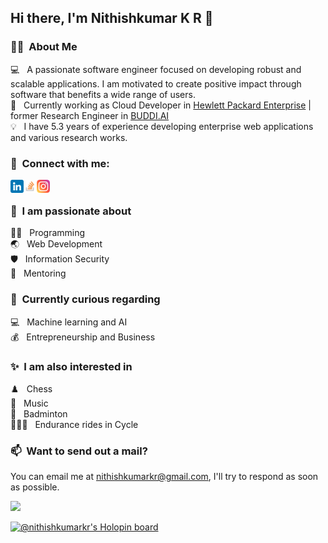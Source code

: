 ## Hi there, I'm Nithishkumar K R 👋

### 👨‍💻 &nbsp;About Me

💻 &nbsp; A passionate software engineer focused on developing robust and scalable applications. I am motivated to create positive impact through software that benefits a wide range of users.\
💼 &nbsp; Currently working as Cloud Developer in [Hewlett Packard Enterprise](https://www.arubanetworks.com/) | former Research Engineer in [BUDDI.AI](https://buddi.ai) \
💡 &nbsp; I have 5.3 years of experience developing enterprise web applications and various research works.

### 🤝 &nbsp;Connect with me:

<a href="https://www.linkedin.com/in/nithishkumarkr/"><img align="left" src="images/linkedin.png" alt="Nithishkumar K R | LinkedIn" width="21px"/></a> &emsp;
<a href="https://stackoverflow.com/users/9113635/nithishkumar-k-r"><img align="left" src="images/stackoverflow.png" alt="Nithishkumar K R | Stackoverflow" width="21px"/></a> &emsp;
<a href="https://www.instagram.com/nithishkumarkr/"><img align="left" src="images/instagram.png" alt="Nithishkumar K R | Instagram" width="21px"/></a>

### 🌱 &nbsp;I am passionate about

👨‍💻 &nbsp; Programming\
🌏 &nbsp; Web Development\
🛡️ &nbsp; Information Security\
📝 &nbsp; Mentoring

### 👀 &nbsp;Currently curious regarding

💻 &nbsp; Machine learning and AI\
💰 &nbsp; Entrepreneurship and Business

### ✨ &nbsp;I am also interested in

♟️ &nbsp; Chess\
🎼 &nbsp; Music\
🏸 &nbsp; Badminton\
🚴🏼‍♂️ &nbsp; Endurance rides in Cycle

### 📫 &nbsp;Want to send out a mail?

You can email me at [nithishkumarkr@gmail.com](mailto:nithishkumarkr@gmail.com), I'll try to respond as soon as possible.

![](https://komarev.com/ghpvc/?username=krnithishkumar&style=for-the-badge)

[![@nithishkumarkr's Holopin board](https://holopin.me/nithishkumarkr)](https://holopin.io/@nithishkumarkr)
